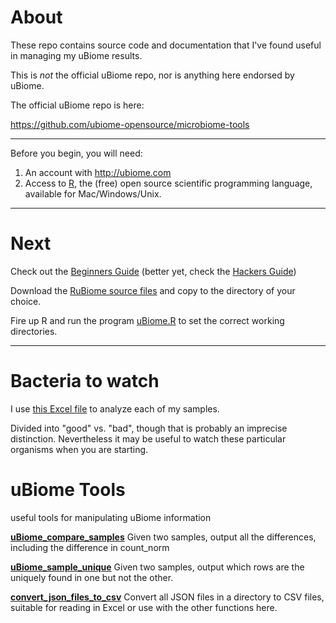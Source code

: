 
# About #
These repo contains source code and documentation that I've found useful in managing my uBiome results.

This is *not* the official uBiome repo, nor is anything here endorsed by uBiome.

The official uBiome repo is here:

https://github.com/ubiome-opensource/microbiome-tools
 

---

Before you begin, you will need:

1. An account with http://ubiome.com
2. Access to [R](http://www.r-project.org), the (free) open source
 scientific programming language, available for Mac/Windows/Unix.

---

# Next #

Check out the [Beginners Guide](./docs/BeginnersGuide.md)  (better yet, check the [Hackers Guide](./docs/HackersGuide/hackersGuide-md/hackersGuide.md))

Download the [RuBiome source files](./sources) and copy to the directory of your choice.

Fire up R and run the program [uBiome.R](uBiome.R) to set the correct working directories.


---

# Bacteria to watch

I use [this Excel file](https://github.com/richardsprague/uBiome/blob/master/Data/sprague%20ubiome%20analysis%202015.xlsx) to analyze each of my samples.

Divided into "good" vs. "bad", though that is probably an imprecise distinction. Nevertheless it may be useful to watch these particular organisms when you are starting.

# uBiome Tools
useful tools for manipulating uBiome information


[__uBiome_compare_samples__](./compareSamples.md)
Given two samples, output all the differences, including the difference in count_norm

[__uBiome_sample_unique__](findUnique.md)
Given two samples, output which rows are the uniquely found in one but not the other.

[__convert_json_files_to_csv__](convertJsonToCSV.md) Convert all JSON files in a
directory to CSV files, suitable for reading in Excel or use with the other functions here.
